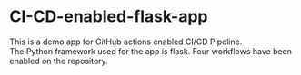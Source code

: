 # CI-CD-enabled-flask-app
 This is a demo app for GitHub actions enabled CI/CD Pipeline.  
 The Python framework used for the app is flask.
 Four workflows have been enabled on the repository.
